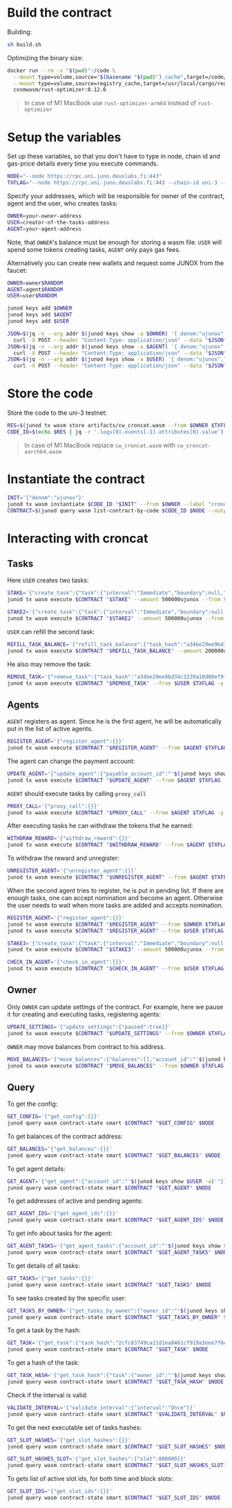 # Build the contract
Building:
```bash
sh build.sh
```
Optimizing the binary size:
```bash
docker run --rm -v "$(pwd)":/code \
  --mount type=volume,source="$(basename "$(pwd)")_cache",target=/code/target \
  --mount type=volume,source=registry_cache,target=/usr/local/cargo/registry \
  cosmwasm/rust-optimizer:0.12.6
```
> In case of M1 MacBook use `rust-optimizer-arm64` instead of `rust-optimizer`

# Setup the variables
Set up these variables, so that you don't have to type in node, chain id and gas-price details every time you execute commands.
```bash
NODE="--node https://rpc.uni.juno.deuslabs.fi:443"
TXFLAG="--node https://rpc.uni.juno.deuslabs.fi:443 --chain-id uni-3 --gas-prices 0.025ujunox --gas auto --gas-adjustment 1.3 --broadcast-mode block"
```
Specify your addresses, which will be responsible for owner of the contract, agent and the user, who creates tasks:
```bash
OWNER=your-owner-address
USER=creator-of-the-tasks-address
AGENT=your-agent-address
```
Note, that `OWNER`'s balance must be enough for storing a wasm file.
`USER` will spend some tokens creating tasks, `AGENT` only pays gas fees.

Alternatively you can create new wallets and request some JUNOX from the faucet:
```bash
OWNER=owner$RANDOM
AGENT=agent$RANDOM
USER=user$RANDOM

junod keys add $OWNER
junod keys add $AGENT
junod keys add $USER

JSON=$(jq -n --arg addr $(junod keys show -a $OWNER) '{ denom:"ujunox","address":$addr}') && \
  curl -X POST --header "Content-Type: application/json" --data "$JSON" https://faucet.uni.juno.deuslabs.fi/credit && echo
JSON=$(jq -n --arg addr $(junod keys show -a $AGENT) '{ denom:"ujunox","address":$addr}') && \
  curl -X POST --header "Content-Type: application/json" --data "$JSON" https://faucet.uni.juno.deuslabs.fi/credit && echo
JSON=$(jq -n --arg addr $(junod keys show -a $USER) '{ denom:"ujunox","address":$addr}') && \
  curl -X POST --header "Content-Type: application/json" --data "$JSON" https://faucet.uni.juno.deuslabs.fi/credit && echo
```

# Store the code
Store the code to the uni-3 testnet:
```bash
RES=$(junod tx wasm store artifacts/cw_croncat.wasm --from $OWNER $TXFLAG -y --output json -b block)
CODE_ID=$(echo $RES | jq -r '.logs[0].events[-1].attributes[0].value')
```
> In case of M1 MacBook replace `cw_croncat.wasm` with `cw_croncat-aarch64.wasm` 
# Instantiate the contract
```bash
INIT='{"denom":"ujunox"}'
junod tx wasm instantiate $CODE_ID "$INIT" --from $OWNER --label "croncat" $TXFLAG -y --no-admin
CONTRACT=$(junod query wasm list-contract-by-code $CODE_ID $NODE --output json | jq -r '.contracts[-1]')
```
# Interacting with croncat

## Tasks
Here `USER` creates two tasks:
```bash
STAKE='{"create_task":{"task":{"interval":"Immediate","boundary":null,"stop_on_fail":false,"actions":[{"msg":{"staking":{"delegate":{"validator":"juno14vhcdsyf83ngsrrqc92kmw8q9xakqjm0ff2dpn","amount":{"denom":"ujunox","amount":"10000"}}}},"gas_limit":150000}],"rules":null,"cw20_coins":[]}}}'
junod tx wasm execute $CONTRACT "$STAKE" --amount 500000ujunox --from $USER $TXFLAG -y

STAKE2='{"create_task":{"task":{"interval":"Immediate","boundary":null,"stop_on_fail":false,"actions":[{"msg":{"staking":{"delegate":{"validator":"juno14vhcdsyf83ngsrrqc92kmw8q9xakqjm0ff2dpn","amount":{"denom":"ujunox","amount":"20000"}}}},"gas_limit":150000}],"rules":null,"cw20_coins":[]}}}'
junod tx wasm execute $CONTRACT "$STAKE2" --amount 500000ujunox --from $USER $TXFLAG -y
```
`USER` can refill the second task:
```bash
REFILL_TASK_BALANCE='{"refill_task_balance":{"task_hash":"a34be29ee9bd34c3239a10d00ef9f675ff8f3fab241707dcb688d2fdd2cf0e75"}}'
junod tx wasm execute $CONTRACT "$REFILL_TASK_BALANCE" --amount 200000ujunox --from $USER $TXFLAG -y
```
He also may remove the task:
```bash
REMOVE_TASK='{"remove_task":{"task_hash":"a34be29ee9bd34c3239a10d00ef9f675ff8f3fab241707dcb688d2fdd2cf0e75"}}'
junod tx wasm execute $CONTRACT "$REMOVE_TASK" --from $USER $TXFLAG -y
```

## Agents
`AGENT` registers as agent. Since he is the first agent, he will be automatically put in the list of active agents.
```bash
REGISTER_AGENT='{"register_agent":{}}'
junod tx wasm execute $CONTRACT "$REGISTER_AGENT" --from $AGENT $TXFLAG -y
```
The agent can change the payment account:
```bash
UPDATE_AGENT='{"update_agent":{"payable_account_id":"'$(junod keys show $USER -a)'"}}'
junod tx wasm execute $CONTRACT "$UPDATE_AGENT" --from $AGENT $TXFLAG -y
```
`AGENT` should execute tasks by calling `proxy_call`
```bash
PROXY_CALL='{"proxy_call":{}}'
junod tx wasm execute $CONTRACT "$PROXY_CALL" --from $AGENT $TXFLAG -y
```
After executing tasks he can withdraw the tokens that he earned:
```bash
WITHDRAW_REWARD='{"withdraw_reward":{}}'
junod tx wasm execute $CONTRACT "$WITHDRAW_REWARD" --from $AGENT $TXFLAG -y
```
To withdraw the reward and unregister:
```bash
UNREGISTER_AGENT='{"unregister_agent":{}}'
junod tx wasm execute $CONTRACT "$UNREGISTER_AGENT" --from $AGENT $TXFLAG -y
```
When the second agent tries to register, he is put in pending list. 
If there are enough tasks, one can accept nomination and become an agent.
Otherwise the user needs to wait when more tasks are added and accepts nomination.
```bash
REGISTER_AGENT='{"register_agent":{}}'
junod tx wasm execute $CONTRACT "$REGISTER_AGENT" --from $OWNER $TXFLAG -y
junod tx wasm execute $CONTRACT "$REGISTER_AGENT" --from $USER $TXFLAG -y

STAKE3='{"create_task":{"task":{"interval":"Immediate","boundary":null,"stop_on_fail":false,"actions":[{"msg":{"staking":{"delegate":{"validator":"juno14vhcdsyf83ngsrrqc92kmw8q9xakqjm0ff2dpn","amount":{"denom":"ujunox","amount":"300000"}}}},"gas_limit":150000}],"rules":null,"cw20_coins":[]}}}'
junod tx wasm execute $CONTRACT "$STAKE3" --amount 500000ujunox --from $USER $TXFLAG -y

CHECK_IN_AGENT='{"check_in_agent":{}}'
junod tx wasm execute $CONTRACT "$CHECK_IN_AGENT" --from $USER $TXFLAG -y
```

## Owner
Only `OWNER` can update settings of the contract.
For example, here we pause it for creating and executing tasks, registering agents:
```bash
UPDATE_SETTINGS='{"update_settings":{"paused":true}}'
junod tx wasm execute $CONTRACT "$UPDATE_SETTINGS" --from $OWNER $TXFLAG -y
```
`OWNER` may move balances from contract to his address.
```bash
MOVE_BALANCES='{"move_balances":{"balances":[],"account_id":"'$(junod keys show $OWNER -a)'"}}'
junod tx wasm execute $CONTRACT "$MOVE_BALANCES" --from $OWNER $TXFLAG -y
```
## Query
To get the config:
```bash
GET_CONFIG='{"get_config":{}}'
junod query wasm contract-state smart $CONTRACT "$GET_CONFIG" $NODE
```
To get balances of the contract address:
```bash
GET_BALANCES='{"get_balances":{}}'
junod query wasm contract-state smart $CONTRACT "$GET_BALANCES" $NODE
```
To get agent details:
```bash
GET_AGENT='{"get_agent":{"account_id":"'$(junod keys show $USER -a)'"}}'
junod query wasm contract-state smart $CONTRACT "$GET_AGENT" $NODE
```
To get addresses of active and pending agents:
```bash
GET_AGENT_IDS='{"get_agent_ids":{}}'
junod query wasm contract-state smart $CONTRACT "$GET_AGENT_IDS" $NODE
```
To get info about tasks for the agent:
```bash
GET_AGENT_TASKS='{"get_agent_tasks":{"account_id":"'$(junod keys show $USER -a)'"}}'
junod query wasm contract-state smart $CONTRACT "$GET_AGENT_TASKS" $NODE
```
To get details of all tasks:
```bash
GET_TASKS='{"get_tasks":{}}'
junod query wasm contract-state smart $CONTRACT "$GET_TASKS" $NODE
```
To see tasks created by the specific user:
```bash
GET_TASKS_BY_OWNER='{"get_tasks_by_owner":{"owner_id":"'$(junod keys show $USER -a)'"}}'
junod query wasm contract-state smart $CONTRACT "$GET_TASKS_BY_OWNER" $NODE
```
To get a task by the hash:
```bash
GET_TASK='{"get_task":{"task_hash":"2cfc83749ca11d1ea8461cf919a3eee7f0e7fc5246ab0694add1b54473d46b03"}}'
junod query wasm contract-state smart $CONTRACT "$GET_TASK" $NODE
```
To get a hash of the task:
```bash
GET_TASK_HASH='{"get_task_hash":{"task":{"owner_id":"'$(junod keys show $OWNER -a)'","interval":"Immediate","boundary":{"start":null,"end":null},"stop_on_fail":false,"total_deposit":[{"denom":"ujunox","amount":"500000"}],"actions":[{"msg":{"staking":{"delegate":{"validator":"juno14vhcdsyf83ngsrrqc92kmw8q9xakqjm0ff2dpn","amount":{"denom":"ujunox","amount":"300000"}}}},"gas_limit":150000}],"rules":null}}}'
junod query wasm contract-state smart $CONTRACT "$GET_TASK_HASH" $NODE
```
Check if the interval is valid:
```bash
VALIDATE_INTERVAL='{"validate_interval":{"interval":"Once"}}'
junod query wasm contract-state smart $CONTRACT "$VALIDATE_INTERVAL" $NODE
```
To get the next executable set of tasks hashes:

```bash
GET_SLOT_HASHES='{"get_slot_hashes":{}}'
junod query wasm contract-state smart $CONTRACT "$GET_SLOT_HASHES" $NODE

GET_SLOT_HASHES_SLOT='{"get_slot_hashes":{"slot":800000}}'
junod query wasm contract-state smart $CONTRACT "$GET_SLOT_HASHES_SLOT" $NODE
```
To gets list of active slot ids, for both time and block slots:
```bash
GET_SLOT_IDS='{"get_slot_ids":{}}'
junod query wasm contract-state smart $CONTRACT "$GET_SLOT_IDS" $NODE
```